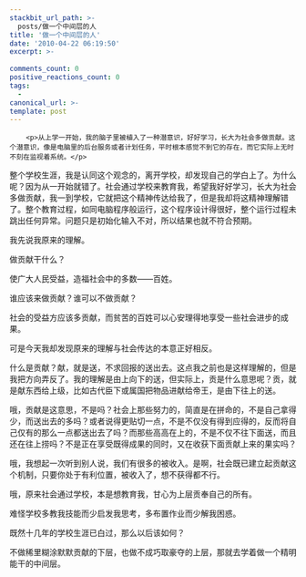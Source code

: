 ```yaml
---
stackbit_url_path: >-
  posts/做一个中间层的人
title: '做一个中间层的人'
date: '2010-04-22 06:19:50'
excerpt: >-
  
comments_count: 0
positive_reactions_count: 0
tags: 
  - 
canonical_url: >-
template: post
---
```


        <p>从上学一开始，我的脑子里被植入了一种潜意识，好好学习，长大为社会多做贡献。这个潜意识，像是电脑里的后台服务或者计划任务，平时根本感觉不到它的存在，而它实际上无时不刻在监视着系统。</p>
<p>整个学校生涯，我是认同这个观念的，离开学校，却发现自己的学白上了。为什么呢？因为从一开始就错了。社会通过学校来教育我，希望我好好学习，长大为社会多做贡献，我一到学校，它就把这个精神传达给我了，但是我却将这精神理解错了。整个教育过程，如同电脑程序般运行，这个程序设计得很好，整个运行过程未跳出任何异常。问题只是初始化输入不对，所以结果也就不符合预期。</p>
<p>我先说我原来的理解。</p>
<p>做贡献干什么？</p>
<p>使广大人民受益，造福社会中的多数——百姓。</p>
<p>谁应该来做贡献？谁可以不做贡献？</p>
<p>社会的受益方应该多贡献，而贫苦的百姓可以心安理得地享受一些社会进步的成果。</p>
<p>可是今天我却发现原来的理解与社会传达的本意正好相反。</p>
<p>什么是贡献？献，就是送，不求回报的送出去。这点我之前也是这样理解的，但是我把方向弄反了。我的理解是由上向下的送，但实际上，贡是什么意思呢？贡，就是献东西给上级，比如古代臣下或属国把物品进献给帝王，是由下往上的送。</p>
<p>哦，贡献是这意思，不是吗？社会上那些努力的，简直是在拼命的，不是自己拿得少，而送出去的多吗？或者说得更贴切一点，不是不仅没有得到应得的，反而将自己仅有的那么一点都送出去了吗？而那些高高在上的，不是不仅不往下面送，而且还在往上捞吗？不是正在享受既得成果的同时，又在收获下面贡献上来的果实吗？</p>
<p>哦，我想起一次听到别人说，我们有很多的被收入。是啊，社会既已建立起贡献这个机制，只要你处于有利位置，被收入了，想不获得都不行。</p>
<p>哦，原来社会通过学校，本是想教育我，甘心为上层贡奉自己的所有。</p>
<p>难怪学校多教我技能而少启发我思考，多布置作业而少解我困惑。</p>
<p>既然十几年的学校生涯已白过，那么以后该如何？</p>
<p>不做稀里糊涂默默贡献的下层，也做不成巧取豪夺的上层，那就去学着做一个精明能干的中间层。</p>
<p>&nbsp;</p>
<p><a target="_blank" href="http://www.myfootprints.cn/tools/15_PhotoViewer.asp?url=http%3A%2F%2Fwww.myfootprints.cn%2FASPAgent.asp%3Furl%3Dhttp%253A%252F%252Fb31.photo.store.qq.com%252Fhttp_imgload.cgi%253F%252Frurl4_b%253Dfd9deded4f57507b4c9671408523723c2d790ede38c5478eb0556f59231d2c164efd6aa16341f24711f0b45ffe946b68d432d641badf741a2142c74c7357b64da0cc95d00285d7a9edf7def56a40f3d1a2ec5868%2526a%253D35%2526b%253D31%26contentType%3Dimage%2F*%26imgType%3D.jpg"><img alt="" src="http://www.myfootprints.cn/ASPAgent.asp?url=http%3A%2F%2Fb31.photo.store.qq.com%2Fhttp_imgload.cgi%3F%2Frurl4_b%3Dfd9deded4f57507b4c9671408523723c2d790ede38c5478eb0556f59231d2c164efd6aa16341f24711f0b45ffe946b68d432d641badf741a2142c74c7357b64da0cc95d00285d7a9edf7def56a40f3d1a2ec5868%26a%3D35%26b%3D31&amp;contentType=image/*&amp;imgType=.jpg"></a></p>
      